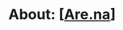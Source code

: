 # About: [[Are.na]]

[//begin]: # "Autogenerated link references for markdown compatibility"
[Are.na]: Are.na.md "About: Are.na"
[//end]: # "Autogenerated link references"